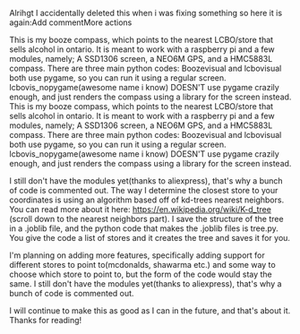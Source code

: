 Alrihgt I accidentally deleted this when i was fixing something so here it is again:Add commentMore actions

This is my booze compass, which points to the nearest LCBO/store that sells alcohol in ontario. 
It is meant to work with a raspberry pi and a few modules, namely; A SSD1306 screen, a NEO6M GPS, and a HMC5883L compass. 
There are three main python codes:
Boozevisual and lcbovisual both use pygame, so you can run it using a regular screen.
lcbovis_nopygame(awesome name i know) DOESN'T use pygame crazily enough, and just renders the compass using a library for the screen instead. 
This is my booze compass, which points to the nearest LCBO/store that sells alcohol in ontario. It is meant to work with a raspberry pi and a few modules, namely; A SSD1306 screen, a NEO6M GPS, and a HMC5883L compass. There are three main python codes: Boozevisual and lcbovisual both use pygame, so you can run it using a regular screen. lcbovis_nopygame(awesome name i know) DOESN'T use pygame crazily enough, and just renders the compass using a library for the screen instead.

I still don't have the modules yet(thanks to aliexpress), that's why a bunch of code is commented out. 
The way I determine the closest store to your coordinates is using an algorithm based off of kd-trees nearest neighbors. 
You can read more about it here: https://en.wikipedia.org/wiki/K-d_tree (scroll down to the nearest neighbors part). 
I save the structure of the tree in a .joblib file, and the python code that makes the .joblib files is tree.py. 
You give the code a list of stores and it creates the tree and saves it for you.

I'm planning on adding more features, specifically adding support for different stores to point to(mcdonalds, shawarma etc.) 
and some way to choose which store to point to, but the form of the code would stay the same. I still don't have the modules yet(thanks to aliexpress), 
that's why a bunch of code is commented out.

I will continue to make this as good as I can in the future, and that's about it. Thanks for reading!
